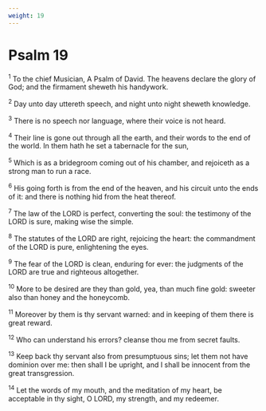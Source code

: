 ```yaml
---
weight: 19
---
```


# Psalm 19

<sup>1</sup> To the chief Musician, A Psalm of David. The heavens declare the glory of God; and the firmament sheweth his handywork. 

<sup>2</sup> Day unto day uttereth speech, and night unto night sheweth knowledge. 

<sup>3</sup> There is no speech nor language, where their voice is not heard. 

<sup>4</sup> Their line is gone out through all the earth, and their words to the end of the world. In them hath he set a tabernacle for the sun, 

<sup>5</sup> Which is as a bridegroom coming out of his chamber, and rejoiceth as a strong man to run a race. 

<sup>6</sup> His going forth is from the end of the heaven, and his circuit unto the ends of it: and there is nothing hid from the heat thereof. 

<sup>7</sup> The law of the LORD is perfect, converting the soul: the testimony of the LORD is sure, making wise the simple. 

<sup>8</sup> The statutes of the LORD are right, rejoicing the heart: the commandment of the LORD is pure, enlightening the eyes. 

<sup>9</sup> The fear of the LORD is clean, enduring for ever: the judgments of the LORD are true and righteous altogether. 

<sup>10</sup> More to be desired are they than gold, yea, than much fine gold: sweeter also than honey and the honeycomb. 

<sup>11</sup> Moreover by them is thy servant warned: and in keeping of them there is great reward. 

<sup>12</sup> Who can understand his errors? cleanse thou me from secret faults. 

<sup>13</sup> Keep back thy servant also from presumptuous sins; let them not have dominion over me: then shall I be upright, and I shall be innocent from the great transgression. 

<sup>14</sup> Let the words of my mouth, and the meditation of my heart, be acceptable in thy sight, O LORD, my strength, and my redeemer. 


